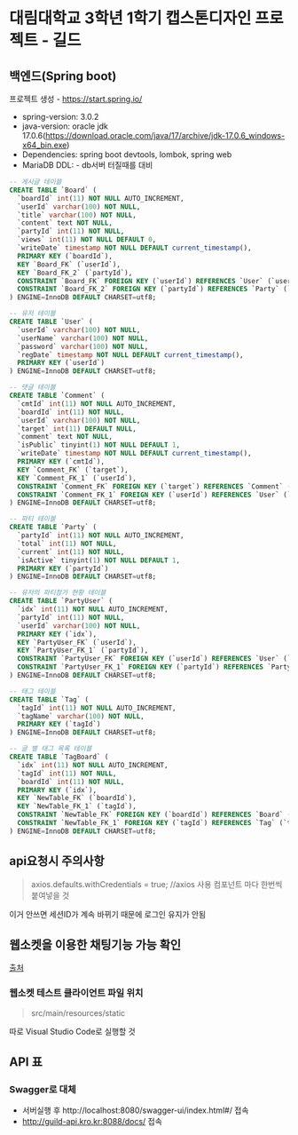 # 대림대학교 3학년 1학기 캡스톤디자인 프로젝트 - 길드
## 백엔드(Spring boot)

프로젝트 생성 - https://start.spring.io/
- spring-version: 3.0.2
- java-version: oracle jdk 17.0.6(https://download.oracle.com/java/17/archive/jdk-17.0.6_windows-x64_bin.exe)
- Dependencies: spring boot devtools, lombok, spring web
- MariaDB DDL: - db서버 터질때를 대비
``` SQL
-- 게시글 테이블
CREATE TABLE `Board` (
  `boardId` int(11) NOT NULL AUTO_INCREMENT,
  `userId` varchar(100) NOT NULL,
  `title` varchar(100) NOT NULL,
  `content` text NOT NULL,
  `partyId` int(11) NOT NULL,
  `views` int(11) NOT NULL DEFAULT 0,
  `writeDate` timestamp NOT NULL DEFAULT current_timestamp(),
  PRIMARY KEY (`boardId`),
  KEY `Board_FK` (`userId`),
  KEY `Board_FK_2` (`partyId`),
  CONSTRAINT `Board_FK` FOREIGN KEY (`userId`) REFERENCES `User` (`userId`) ON DELETE CASCADE,
  CONSTRAINT `Board_FK_2` FOREIGN KEY (`partyId`) REFERENCES `Party` (`partyId`) ON DELETE CASCADE
) ENGINE=InnoDB DEFAULT CHARSET=utf8;

-- 유저 테이블
CREATE TABLE `User` (
  `userId` varchar(100) NOT NULL,
  `userName` varchar(100) NOT NULL,
  `password` varchar(100) NOT NULL,
  `regDate` timestamp NOT NULL DEFAULT current_timestamp(),
  PRIMARY KEY (`userId`)
) ENGINE=InnoDB DEFAULT CHARSET=utf8;

-- 댓글 테이블
CREATE TABLE `Comment` (
  `cmtId` int(11) NOT NULL AUTO_INCREMENT,
  `boardId` int(11) NOT NULL,
  `userId` varchar(100) NOT NULL,
  `target` int(11) DEFAULT NULL,
  `comment` text NOT NULL,
  `isPublic` tinyint(1) NOT NULL DEFAULT 1,
  `writeDate` timestamp NOT NULL DEFAULT current_timestamp(),
  PRIMARY KEY (`cmtId`),
  KEY `Comment_FK` (`target`),
  KEY `Comment_FK_1` (`userId`),
  CONSTRAINT `Comment_FK` FOREIGN KEY (`target`) REFERENCES `Comment` (`cmtId`) ON DELETE CASCADE,
  CONSTRAINT `Comment_FK_1` FOREIGN KEY (`userId`) REFERENCES `User` (`userId`)
) ENGINE=InnoDB DEFAULT CHARSET=utf8;

-- 파티 테이블
CREATE TABLE `Party` (
  `partyId` int(11) NOT NULL AUTO_INCREMENT,
  `total` int(11) NOT NULL,
  `current` int(11) NOT NULL,
  `isActive` tinyint(1) NOT NULL DEFAULT 1,
  PRIMARY KEY (`partyId`)
) ENGINE=InnoDB DEFAULT CHARSET=utf8;

-- 유저의 파티참가 현황 테이블
CREATE TABLE `PartyUser` (
  `idx` int(11) NOT NULL AUTO_INCREMENT,
  `partyId` int(11) NOT NULL,
  `userId` varchar(100) NOT NULL,
  PRIMARY KEY (`idx`),
  KEY `PartyUser_FK` (`userId`),
  KEY `PartyUser_FK_1` (`partyId`),
  CONSTRAINT `PartyUser_FK` FOREIGN KEY (`userId`) REFERENCES `User` (`userId`) ON DELETE CASCADE,
  CONSTRAINT `PartyUser_FK_1` FOREIGN KEY (`partyId`) REFERENCES `Party` (`partyId`) ON DELETE CASCADE
) ENGINE=InnoDB DEFAULT CHARSET=utf8;

-- 태그 테이블
CREATE TABLE `Tag` (
  `tagId` int(11) NOT NULL AUTO_INCREMENT,
  `tagName` varchar(100) NOT NULL,
  PRIMARY KEY (`tagId`)
) ENGINE=InnoDB DEFAULT CHARSET=utf8;

-- 글 별 태그 목록 테이블
CREATE TABLE `TagBoard` (
  `idx` int(11) NOT NULL AUTO_INCREMENT,
  `tagId` int(11) NOT NULL,
  `boardId` int(11) NOT NULL,
  PRIMARY KEY (`idx`),
  KEY `NewTable_FK` (`boardId`),
  KEY `NewTable_FK_1` (`tagId`),
  CONSTRAINT `NewTable_FK` FOREIGN KEY (`boardId`) REFERENCES `Board` (`boardId`),
  CONSTRAINT `NewTable_FK_1` FOREIGN KEY (`tagId`) REFERENCES `Tag` (`tagId`)
) ENGINE=InnoDB DEFAULT CHARSET=utf8;
```

## api요청시 주의사항
> axios.defaults.withCredentials = true; //axios 사용 컴포넌트 마다 한번씩 붙여넣을 것

이거 안쓰면 세션ID가 계속 바뀌기 때문에 로그인 유지가 안됨


## 웹소켓을 이용한 채팅기능 가능 확인
[출처](https://ssjeong.tistory.com/entry/JAVA-Spring-Boot%EC%97%90%EC%84%9C-WebSocket-%EA%B5%AC%EC%B6%95-%EB%B0%8F-%EC%82%AC%EC%9A%A9%ED%95%98%EA%B8%B0)
### 웹소켓 테스트 클라이언트 파일 위치
> src/main/resources/static

따로 Visual Studio Code로 실행할 것


## API 표
### Swagger로 대체
- 서버실행 후 http://localhost:8080/swagger-ui/index.html#/ 접속 
- http://guild-api.kro.kr:8088/docs/ 접속
